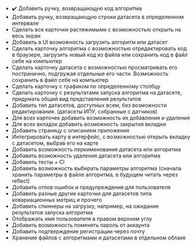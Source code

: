 * :heavy_check_mark: Добавить ручку, возвращающую код алгоритма
* Добавить ручку, возвращающую строки датасета в определенном интервале
* Сделать все карточки растяжимыми с возможностью открыть на весь экран
* Добавить в UI возможность загрузить алгоритм или датасет
* Сделать карточку алгоритма с возможностью отредактировать код в браузере, загрузить новый код из файла или сохранить код в файл себе на компьютер
* Сделать карточку датасета с возможностью просматривать его постранично, подгружая отдельные его части. Возможность сохранить в файл себе на компьютер
* Сделать карточку с графиком по определенному столбцу
* Сделать карточку с результатами запуска алгоритма на датасете, придумать общий вид представления результатов
* Добавить тип датасетов, доступных всем, без возможности редактирования. (датасеты ИПУ, собранные с датчиков)
* Для всех карточек добавить возможность их добавления и удаления
* Для всех вкладок добавить возможность закрытия вкладки
* Добавить страницу с описанием приложения
* Интегрировать карту в интерфейс, с возможностью открыть вкладку с датасетом, выбрав его на карте
* Добавить возможность переименования датасета или алгоритма
* Добавить возиожность удаления датасета или алгоритма
* Добавить тесты + CI
* Добавить возможность выбирать параметры алгоритма (сначала хранить параметры в файле алгоритма, в будущем читать через reflect)
* Добавить отлов ошибок и предупреждения для пользователя
* Добавить разные другие карточки для датасетов типа ковариационных матриц и прочего
* Добавить спиннеры на загрузку, например, на ожидание результатов запуска алгоритма
* Отображать имя пользователя в правом верхнем углу
* Добавить возможность поменять пароль от аккаунта
* Добавить подтверждение регистрации через почту
* Хранение файлов с алгоритмами и датасетами в отдельном облаке
